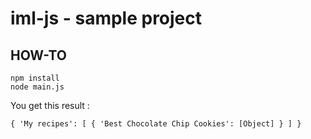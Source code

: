 iml-js - sample project
===

HOW-TO
---

```
npm install
node main.js
```

You get this result :
```
{ 'My recipes': [ { 'Best Chocolate Chip Cookies': [Object] } ] }
```
